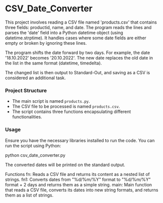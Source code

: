 # CSV_Date_Converter

This project involves reading a CSV file named 'products.csv' that contains three fields: productid, name, and date. The program reads the lines and parses the 'date' field into a Python datetime object (using datetime.strptime). It handles cases where some date fields are either empty or broken by ignoring these lines.

The program shifts the date forward by two days. For example, the date '18.10.2022' becomes '20.10.2022'. The new date replaces the old date in the list in the same format (datetime, timedelta).

The changed list is then output to Standard-Out, and saving as a CSV is considered an additional task.

### Project Structure

- The main script is named `products.py`.
- The CSV file to be processed is named `products.csv`.
- The script contains three functions encapsulating different functionalities.

### Usage

Ensure you have the necessary libraries installed to run the code. You can run the script using Python:

python csv_date_converter.py

The converted dates will be printed on the standard output.

Functions
fn: Reads a CSV file and returns its content as a nested list of strings.
fn1: Converts dates from "%d/%m/%Y" format to "%d/%m/%Y" format + 2 days and returns them as a simple string.
main: Main function that reads a CSV file, converts its dates into new string formats, and returns them as a list of strings.
